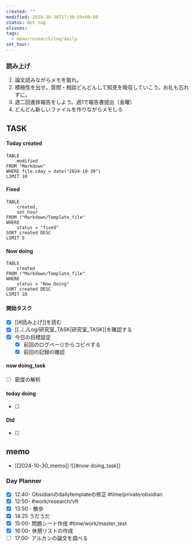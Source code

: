 ```yaml
---
created: ""
modified: 2024-10-30T17:38:59+09:00
status: Not tag
aliases: 
tags:
  - memo/research/log/daily
set_hour: 
---
```



### 読み上げ
1. 論文読みながらメモを取れ。
2. 積極性を出せ。質問・相談どんどんして知見を吸収していこう。お礼も忘れずに。
3. 週二回進捗報告をしよう。週1で報告書提出（金曜）
4. どんどん新しいファイルを作りながらメモしろ
## TASK
#### Today created
```dataview
TABLE
	modified
FROM "Markdown"
WHERE file.cday = date("2024-10-30")
LIMIT 10
```
#### Fixed
```dataview
TABLE
	created, 
	set_hour
FROM !"Markdown/Template_file"
WHERE
	status = "fixed"
SORT created DESC
LIMIT 5
```
#### Now doing
```dataview
TABLE
	created
FROM !"Markdown/Template_file"
WHERE
	status = "Now Doing"
SORT created DESC
LIMIT 10
```
#### 開始タスク
- [x] [[#読み上げ]]を読む
- [x] [[../../Log/研究室_TASK|研究室_TASK]]を確認する
- [x] 今日の目標設定
	- [x] 前回のログページからコピペする
	- [x] 前回の記録の確認
#### now doing_task
- [ ] 密度の解析
#### today doing
- [ ] 
#### Did
- [ ] 
## memo
- [[2024-10-30_memo]]
![[#now doing_task]]
### Day Planner
- [x] 12:40- Obsidianのdailytemplateの修正 #time/private/obsidian
- [x] 12:50- #work/research/vft
- [x] 13:50 - 散歩
- [x] 14:25 うだうだ
- [x] 15:00- 問題シート作成 #time/work/master_test 
- [x] 16:00- 休憩リストの作成
- [ ] 17:00- アルカンの論文を調べる